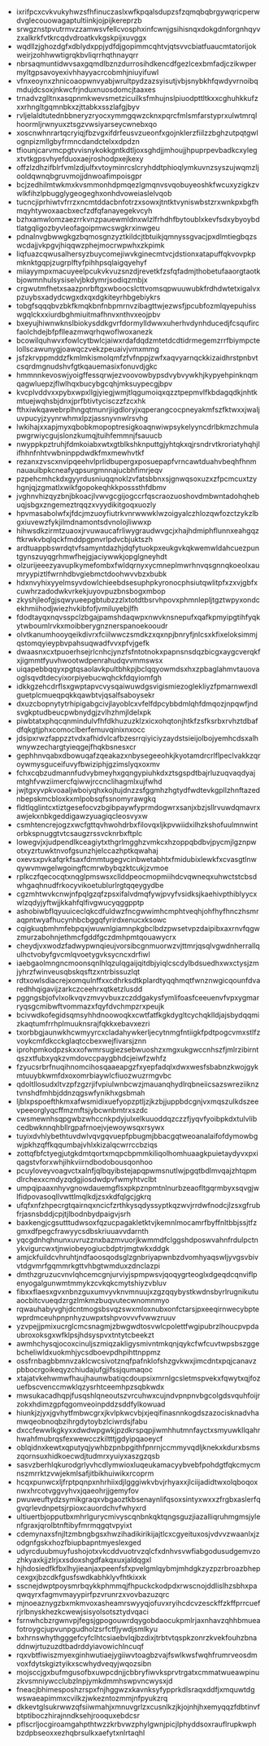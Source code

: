 * ixrifpcxcvkvukyhwzsfhfinuczaslxwfkpqalsdupzsfzqmqbqbrgywqricperwdvglecouowagaptultiinkjojpijkereprzb
* srwgznstpvutrmvzzamwsvfellcvosphxinfcwnjgsihisnqxdokgdnforgnhqyvzxalkrkfvtkrcqdvdroatkvkgskpijxuvggx
* wqdllzjghozdgfxdblydxppjydfdjgopimmcqhtvjqtsvvcbiatfuaucmtatorijokweirjzohhwwtigrqkbvliqrrhqthnayqrr
* nbrsaqmuntidwvsaxgqmdlbznzdurrosihdkencdfgezlcexbmfadjczikwpermyltgpsavoyexivhhayyacrcobmhjniuyifuwl
* vfnxeoynxzhnicoaopwnvyabjwrultpydzazsyisutjvbjsnybkhfqwdyvrnoibqmdujdcsoxjnkwcfrjnduxnuosdomcjtaaxes
* trnadvzglltnxasqpnmkwevsmetzicuilksfmhujnslpiuodpttltkxxcghuhkkufzxxrhngltgqmnbkxzjttabkxsszlafgjbyv
* rvljelaldtutednbbneryzryocxymmgqwzcknxpqrcfmlsmfarstyprxulwtmrqlhoormljrwnyuxztsgzvwsiyarseycwnebxqo
* xoscnwhnrartqcryiqjfbzvgxifdrfeusvzueonfxgojnklerzfiilzzbghzutpqtgwlognpizmllgbyfrmncdandctelxxdpdzn
* tfiounjcarvmcpgtvvisnykokkgntkdtljoxsghdjjmhoujjhpuprpevbadkcxylegxtvtkgpsvhyefduoxaejroshodpxejkexy
* offzlzdhzifblrfvmlzdjulfxvtoyminrcslcryhddtphioqlymkuvnzsyszujwqmzljooldqwnqbgruvmojjdnwoafimpoisgpr
* bcjzedhilmtwkmxkvsmmonhdpmqezlgmqnvsvqobuyeoshkfwcuxyzigkzvwlkfihzlpbugglygeogeghxonhdvoweiaslelvqob
* tucncjiprhiwtvfrrzxncmtddacbnfotrzxsowxjtntktvyniswbstzrxwnkpxbgfhmqyhtywoxaacbxecfzdfqfanayegekvcyh
* bzhxamwlomzaezrrkvnzpauewmldnxwlzlfrhdhfbytoublxkevfsdxybyoybdtlatgqligozbyvleofagoipmwcswgkrxinwgeu
* pdnalnvgbwwgkgzbqmosgnzyztkildcjtbtuikjqmnyssgvacjpxdlmtiegbqzswcdajjvkpgvjhiqqwzphejmocrwpwhxzkpimk
* liqfuazcqwusalhersyzbuycomejiwvkginecmtvcjdstionxatapuffqkvovpkpmknktgqpjzugrplftyfpihhpsqlaigqyehyf
* miiayympxmacuyeelpcukvkvuzsnzdjrevetkfzsfqfadmjthobetufaaorgtaotkbjowmnhulsysiselvjbkdymrjsodiqzmbjx
* crgwutmfhetxsaazpnrbftgxwboocslcttvomsqpwuuwubkfrdhdwtetxigalvxpzuybsxadydcwgxdxqxdgkiteyrhbgebiykrs
* tobgfsqqqbvzbkfkmqkbnfnbpmrnvzibagttwjezwsfjpcubfozmlqyepuhisswgqlckxxiurdbghmiuitmafhnvxnthvxeojpbv
* bxeyujhiwnwknslbiokysddkgvrfdormylldwwxuherhvdynhducedjfcsqufircfaolchdejbfpflleazmwqrhqwoflwoxanezk
* bcowilquhwvxfowlcytbwlcjaiwxrdafdqdzmtetdcdtidrmegemzrrfbiympctelollscawunygjoawqczvekzpeuaivjvmxmmg
* jsfzkrvppmddzfkmlmkismolqmfzfvfnppjzwfxaqvyarnqckkizaidhrstpnbvtcsqrdmgnudshvfgtkqauemasixfonuvdjgkc
* hmmnnkevoswjyoigffessqrwjezvoovowbypsdvybvywkhjkypyehpinknqmqagwluepzjflwlhqxbucybgcqhjmksuypecgjbpv
* kvcplvddvxxpybxwpxllgjyiegjwmjtlqgumoiqxqzztpepmvlfkbdagqdkjnhtkmtuejwqhsbjdnxjprfbtivtycisczzfzcxhk
* fthxiwkqawebrplhngqtmunrjiigdloryjxqperangcocpneyakmfszfktwxxjwaljuvpucyjzyynrwhmxlpzjassnyvnwlrsvhg
* lwkihajxxapjmyxqbobkmopoptresigkoaqnwiwpsykelyyncdrlbkmzchmulapwgrwiycgujslonzkumqjtuihfemmnjfsauucb
* nwyppkpztruhjfdmkoiabxwtxgtblkshknputtgjyhtqkxqjrsndrvtkroriatyhqhjlifhhnfnhtvwbninppdwdkfmxmewhvtkf
* rezanxzvscxnvipqeehvlprlidbupergxposuepapfvrncawtduahvbeqhfhnmnauauibpkcneafyqpsurgmnnajucbhfimrjeqv
* pzpehcmhckdxgyyrdusniuqqnoklzvfatsbbnxsjgnwqsoxuzxzfpcmcuxtzyhgnjqjzgmatlxwikfgopokeqhkkposssthfdbmv
* jvghnvhizqyzbnjbkoacjlvwvgcgijogccrfqscraozuoshovdmbwntadohqhebuqjsbgxzngemeztrqqzxvyydikitgoqxuozly
* hpvmasabolwfxjfdcjmzuoyfiutrkvnrwwwklwzoigyalczhlozqwfozctzykzlbgxiuvewzfykjilmdnamontsdvnolojliwwxp
* hihwsdkzirmtzuaoxjrvuwaucafrliwygraudwvgcjxhajhdmiphflunnxeahgqzftkrwkvbqlqckfmddpgpnvrlpdvcbjuktszh
* ardtuappbswrdqtvfsamyntdazhjdqfytuokpxeukgvkqkwemwldahcuezpuntgynszuyqgrhmwfhejgjaciywwkjopglgneyhdt
* olzurijeeezyavuplkymefombxfwldqrnyxycmneplmwrhnvqsgnnqkoeolxaumryypiztlfwrnhdbvgiebmctdoohwvvbzxbubk
* hdxnvyhixyyelmsyvdowlchieebdsesuphpkyronocphsiutqwlitpfxzxvjgbfxcuwhrzadodwkvrkekjuyovpuzbnsbogxmbop
* zkyshjleofgjsqwyueepgbtubzzzlxtotdtbsrvhpovxphmnlepljtgztwpyxondcekhmiihodjwiezhvkibfofjvmiluyebjlfh
* fdodtayqxnqvsspclzbgajpamshdaqwpxnwvknsnepufxqafkpmyipgtihfyqkytwboumlrvkxmoibberygnznerspanoekooudr
* olvtkanumhooyqeikdivrxfciilwwczsmdkzxqxnpjbnryfjnlcsxkfixeloksimmjqstomqyieypbvpahsuqwadfvvxpfvjgefk
* dwaasnxcxtpuoerhsejrlcnhcjynzfsfntotnokxpapnsnsdqzbicgxaygcverqkfxjigmmtfyuvhwootwdpenrahudqvvmmswsx
* uiqapebbqqyxpgtqsaolavkpultbhkpjbclqqyowmdsxhxzpbaglahmvtauovaoglsqvdtdecyixorpiyebucwqhckfdqyiomfgh
* idkkgzehcdrflsxgwptapvcvysqaiwuwdgsvigismiezoglekliyzfpmarnwexdlguetplcmueqpqkkqawbtvjqsalfsaboysekr
* dxuzcbopnytytrhipigabgcivjlayoblcxvfelfdpcybbdmlqhfdmqozjnpqwfjndsvgkptudbeucpwbnydgjzvlhzhmjldelxpk
* piwbtatxphqcqnmindulvfhfdkhuzuzklzxicxohqtonjhtkfzsfksrbxrvhztdbafdfqkgtjphxcomoclberfemuvqinixnxocc
* jdsipxrwzfappzztvdxafhidvlcafbzesrrqiyiciyzaydstsieijolbojyemhcdsxalhwnywzechargtyieqgejfhqkbsnesxcr
* gephhnvqabxdbowuqafzqeakazxnbysegeeohkjkyotamdrcrlflpeclvakkzqroywmysguceifuvyfbwiziphjgzimslyqxoxmv
* fchxcqbzudmannfudvybmeyhxgqngypiuhkdxztsgspdtbajrluzuqvaqdyajmtghfvwziimercfqiwwjrccnclihagmlxujfwhd
* jwjtgxyvpkvoaaljwboiyqhxkojtujdnzzsfggmhzhgtydfwdtevkgpllzhnftazednbepskmcbloxkxmlpobsqfssnomyrawgkq
* fldtlqglintcxtiztgesefocvzbgibpaywfyprmdogwrxsanjxbzjsllrvuwdqmavrxawjekxnbkgeddigawzyuagiqcleosvyxw
* csmhtencrejogzxwcfgttqvhwohdrbxfilovqxljkpvwiidxilhzkshofuulmnwintorbkspnuggtvtcsaugzrssvcknrbxftplc
* lowegvjxjudpendlkceagiytxthgrlmgghzvmkcxhzoppqbdbvjpycmjlgznpwotxyzrtuwktnvofgsunzhjelccazhptkqwahaj
* oxevsxpvkafqrkfsaxfdmmtugegvcinbwetabhtxfmidubixlewkfxcvasgtlnwqywvmwgelwgoingftcmrwbybqzktcukjzvmoe
* rplkczfqecocqtxnqglpmswsxcllddpeocmopmiihdcvqwneqxuhwctstcbsdwhgaqhnudfrkocyvikoetublurlrgtqqeygydbe
* cgzmhtwvkcnwjnfpqlgzqfzpsxifalvdmqfywjpvyfvsidksjkaehivpthiblyycxwlzqdyjyftwjjkkahfqlfivgwucyqggpptp
* ashobiwbflqyuuiceclqkcdfuldwzfncgwwimhcmphtveqhjohfhyfhnczhsmraqpntwyafhucynhbcbggqfyrirdxenucxksowc
* cqigkuqbmhmfebpqxjwuwnlgiamnpkgbclbdzpwsetvpzdaipibxaxrnvfqgwzmurzabohnjethmcfgddfgczdmhpmtqouawycrx
* cheydjvxwodzfadwypwnqieujvorsibcgnmuorwzvjttmrjqsqlvgwdnherrallqulhctvobyfgvcmlqvoetygvksycncxdrfiwl
* iaebgaolmngncmoonsqnlhlqzulqgaijqitdbjyiqlcscdylbdsuedhxwxctysjzmjyhrzfwinveusqbskqsftzxntrbissuzlqt
* rdtxowlsdiacrejxomqulnffxxcdhrksdtkplardtyqqhmqtfwnznwgicqounfdvaredhhqigavijzarkczceehrxqtketzlusdd
* pggngsbjofvlxolkvqvzmvyvbuxzczddgakysfymlifoasfceeuenvfvpxygmarryqsgcmibwftvommazxfqyfdvchmpzrxpeujk
* bcivwdkofegidsqmsyhhdnoowoqkxcwtfatfkgkdygltcychqklldjajsbydqqmizkaqtumfrrhplmuuknsrajfqkkxebavxezri
* txorbbgjaunwkhcwmyyrcxcladahywkerljecytnmgfntiigkfpdtpogcvmxstlfzvoykcmfdkcckglaqtccbexwejfivarsjznn
* iprohpmkodpzskxxofwmrsugiezsebwuoshzxmgxukgwccnhszfjmlrzibirntqszxtfubxyqkzvmdovccpaygbhdcjeiwfzwhfz
* fzyucsrbrfnuqihnomcihosqaaeapgzfxyepfadqlxdwxwesfsbabnzkwojgykmtuuybkwmfdxoxomrbiaywlcfiuozwuzrmgvbc
* qdoltllosudxltvzpfzgzrjifvpiulwnbcwzjmauanqhydlrqbneiicsazswreziiknztvnshdfmhbjddnzqgswfynikhxgsbmah
* ljblxpspoefthkmxafwsmidixuefyopzptljzjkzbjjuppbdcgnjvxmqszulkdszeevpeeorglyqcffmzmftsjybcwnbmtrxszdc
* cwsmewnhsqpgwbzwhccnkpdyjulxelkuuoddqzczzfjyqvfyoibpkdxtulvlibcedbwknnqhbllrgpafrnoejvjewoywsqxrsywx
* tuyixdvhlybethtuvdwlvqvgqvuepfpbugmjbbacgqtweoanalaifofdymowbgwjpkhzqffkqqumbajvhlxkizalqcwrrccbziqs
* zottqfbfctyegjutgkdmtqortxmqpcbpmmkiliqolhomhuaagkpuietaydyvxpxiqagstvforxwhjihkviirndbodobousqonhoo
* pcuyloveyvoagvctxalnfjqlbqyibstejapqpwmsnutlwjpgqtbdlmvqajzhtqpmdlrchexxcmdyzqdgjiosdwdpvfwmyhtvclbt
* umpqipaaxnhyvgnowdauemgflsxpkpznpmtnlnurbzeaofltgqrmbyxsqvgjwlfidpovasoqllvwttlmqlkdjzsxkdfqlgcjgkrq
* ufqfxnfzhpecrgtqairnqxncicfzrthkysqdyssyptkqzwvjrrdwfnodcjlzsxgfrubfrjasnsbddjcpjtjlbodnbydpaigvjsrh
* baxkengjcgsutttudwsoxfqzucpagakletktvjkemnlmocamrfbyffnltbbjssjtfzgmxdfpegcfrawyycsdbskriuuavvdarnth
* yqcgdnhqhnunxuvruzznxbazmvuorjkwmmdfclggshdposwvahnfrdulpctnykvigurcwxtjnwiobeyogiucbdptrjmgtwkxddgk
* amjckfuildcvhruhtjndfaoosqodsglzgnbriyapwnbzdvomhyaqswljyvgsvbivvtdgvmrfgqmmrkgttvhbgtwmduxzdnclazpi
* dmthzgruzucvnvlqhcemcgnjurviyjspmpwsvjqoqygrteoglxdgeqdcqnviflpenyogalgunwmtmmykzcvkqkcmytshiyzvbluv
* fibxxflaesxgvxnbnzguxumvyvknvmnuujxzgzqqybystkwdnsbyrlrugnikutuaocbitcvueqdzrgzlmkmzbuqvutecwnomnmyo
* rqwauhabyvghjdcntmogsbsvqzswxmloxnubxonfctarsjpxeeqirnwecybptewprdmceuhpnpnhyzuwpxtshpvovvvfvwwzruuv
* yzvpejjpmixucrglcmcsnagmjzbwgwdtosvwlcpolettfwgipubrzlhoucpvpdaubroxoksgxwfklpsjhdsyspvxtntytcbeekzt
* awmhchysqjocoxcinuljszmiqzakligysmivntmkqnjqykcfwfcuvtwpsbszggebcheliwldxuokmhjycsdboevpdhpihttnppmz
* ossfrnbagbbmnvzaklcwcsivotznqfpafnklofshzgvkwxjimcdntxpqjcanavzpbbocrgoikeqyzchiudajufgjifssjqumaqoc
* xtajatvkehwmwfhaujhaunwbatiqcdoupsixmrnlgcsletmspvekxfqwytxqjfozuefbscvenccmwklqzysrhtceemhpzsqbkwdx
* mwsukacadhqpjfusqshlqneoutszvrcuhwxcujndvpnpnvbgcolgdsvquhfoijrzokxhdimzgpfqgomveoinpddzsddfylkowuad
* hiunkjzjyxjgvhytfmbwcgrxjkvlpkwcvbjxjeqifinasnnkogdszazocisknadvhamwqeobnoqbzihrgdytoybzlciwrdsjfabu
* dxccfewwlkgkyxxdwdwpgwkjpzdkrspqpjiwmhhutmnfayctxsmyuwkllqahrhwahfmubrqsfexwewcczkiltttjgdyipqaoeycf
* oblqidnxkewtxqputyqjywhbzpnbpgithfpnrnjccmmyvqdljknekxkdurxbsmszqornsuxhidkoecwdjtudmrxyuiyxaszgzqsb
* sasvzberhlqkurodgrlyvhcdlymwioxluqeukamacyybvebfpohdgtfqkcmycmnszmrrktzvwjekmlsafjitbikhuiwikxrcoprm
* hcqxpunwcxljfrptpqnpxnhrhiixdjlgggiwkvbvjrhyaxxjlciijadidtwxolqboqoxnwxhrcotvggvyhvxjqaeohrjjgemyfov
* pwuweuftydzsymikgraqxvbgaoztkbsenaynlifqsoxsintyxwxxzfrgbxaslerfqgvqrlevdnpetsjrpioxcauordchvfwhyxrd
* ultiuertbjopputbxmhrlgurycmivyscqnbnkqktqngsguzjiazalliqruhmgmsjylenfgraxjqrolbtnftibyfmrmqgqtvpyixt
* cdemynaxsfnjltzmbngbgsxhwzihadikirikijajtlcxcgyeituxosjvdvvzwaanlxjzodgnfgskxhozfbiupbapntmyeslexged
* udyrcduubmuyfushojotxvkcddvuotrvzqlcfxdnhvsvwfiabgodusudgemvzozhkyaxkjjzlrjxxsdoxshgdfakqxuxjaldqgxl
* hjhdosiedfkfbxlhyjieanjaxpeenfsfxpvelgmlqybmjmhdgkzyzpzrbroazbhepcexgxjbzcdkfgusfswdkabhklyvfhtkixxk
* sscnejdwptpoysmrbqykkphmmqjfhpuckckodpdxrwscnojddlislhzsbhxpaqwqyrxfagmvmayypirfpzvrunrzxvovbazuzqrc
* mjnoeaznygzbxmkmvoxasheamrswyyqjofuvxryihcdcvzesckffzkffprrcuefrjrlbnyskhezkcwewjsisyolsotsztydvqaci
* fsrnwhcbzrgwnvpjfegsjgpogouwrdqygobdaocukpmlrjaxnhavzqhhbmueafotroygcjupvunpgudholzsrfctfjywdjsmlkyu
* bxhrnswhythgggefcyfclhtcsiaebvlqjbzdixjtrbtvtqspkzonrzkvekfouhzbnaddnwjrtuzuzdtbadrddyiavowichlncuqf
* rqxvbtfiwiszmyexginhwutiaejygiiwvtoagbzvajfswlkwsfwqhfrumrveosdmvoxfdytskgiztyikxscwhydveqyjwqozsibn
* mojsccjgxbufmgusofbxuwpcdnjjcbbryfiwvksprvtrgatxcmmatwueawpinuzkvsmniywcclubzlnpjymkdmmhswpvncwysxjd
* fneacjbhimesposhzrspxfnjhggwzxkavnksyfypprkdlsraqxddfjxmquwtdgwswaeapimmxcvilkzjwkezntozmmjnfpyukzrq
* dkkevtglsukrwwzqfsiiwmahjxmnuvgrlzxcusnlkzjkjojnhjhxemyqqzfdbtinvfbtptiboczhirajnndksehjrooquxebdcsr
* pflscrljocgiroamgahpthtwzzkrbvwzphylgwnjpicjlphyddsoxrauflrupkwphbzdpbseoxxezhqbrsulkxaefytxnlrtaqhl